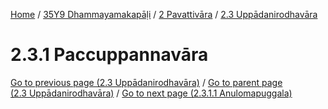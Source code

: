 
[Home](/) / [35Y9 Dhammayamakapāḷi](../../../35Y9.md) / [2 Pavattivāra](../../2.md) / [2.3 Uppādanirodhavāra](../2.3.md)

# 2.3.1 Paccuppannavāra


[Go to previous page (2.3 Uppādanirodhavāra)](../2.3.md) / [Go to parent page (2.3 Uppādanirodhavāra)](../2.3.md) / [Go to next page (2.3.1.1 Anulomapuggala)](2.3.1/2.3.1.1.md)


